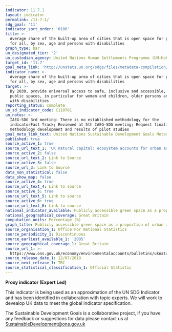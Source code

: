 ```yaml
---
indicator: 11.7.1
layout: indicator
permalink: /11-7-1/
sdg_goal: '11'
indicator_sort_order: '0100'
title: >-
  Average share of the built-up area of cities that is open space for public use
  for all, by sex, age and persons with disabilities
graph_type: bar
un_designated_tier: '2'
un_custodian_agency: United Nations Human Settlements Programme (UN-Habitat)
target_id: '11.7'
goal_meta_link: 'http://unstats.un.org/sdgs/files/metadata-compilation/Metadata-Goal-11.pdf'
indicator_name: >-
  Average share of the built-up area of cities that is open space for public use
  for all, by sex, age and persons with disabilities
target: >-
  By 2030, provide universal access to safe, inclusive and accessible, green and
  public spaces, in particular for women and children, older persons and persons
  with disabilities
reporting_status: complete
un_sd_indicator_code: C110701
un_notes: >-
  IAEG-SDG 3rd meeting: There is no established methodology for the
  indicatorFast Track; Reviewed at 5th IAEG-SDG meeting; Request finalised
  methodology development and results of pilot studies
goal_meta_link_text: United Nations Sustainable Development Goals Metadata (pdf 2066kB)
published: true
source_active_1: true
source_url_text_1: 'UK natural capital: ecosystem accounts for urban areas'
source_active_2: false
source_url_text_2: Link to Source
source_active_3: false
source_url_3: Link to Source
data_non_statistical: false
data_show_map: false
source_active_4: true
source_url_text_4: Link to source
source_active_5: true
source_url_text_5: Link to source
source_active_6: true
source_url_text_6: Link to source
national_indicator_available: Publicly accessible green space as a proportion of urban area
national_geographical_coverage: Great Britain
computation_units: Percentage (%)
graph_title: Publicly accessible green space as a proportion of urban area
source_organisation_1: Office For National Statistics
source_periodicity_1: Discontinuous
source_earliest_available_1: '2005'
source_geographical_coverage_1: Great Britain
source_url_1: >-
  https://www.ons.gov.uk/economy/environmentalaccounts/bulletins/uknaturalcapital/ecosystemaccountsforurbanareas/relateddata
source_release_date_1: 12/07/2018
source_next_release_1: TBC
source_statistical_classification_1: Official Statistic
---
```

**Proxy indicator (Expert Led)**

This indicator is being used as an approximation of the UN SDG Indicator and has been identified in collaboration with topic experts. We will work to devealop UK data to meet the global indicator specification.

The Sustainable Development Goals is a collaborative project, if you have any feedback or suggestions for data please contact us at <SustainableDevelopment@ons.gov.uk>
